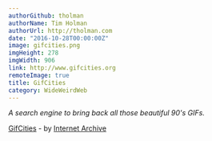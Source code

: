 ```yaml
---
authorGithub: tholman
authorName: Tim Holman
authorUrl: http://tholman.com
date: "2016-10-28T00:00:00Z"
image: gifcities.png
imgHeight: 278
imgWidth: 906
link: http://www.gifcities.org
remoteImage: true
title: GifCities
category: WideWeirdWeb
---
```


_A search engine to bring back all those beautiful 90's GIFs._

[GifCities](http://www.gifcities.org) - by [Internet Archive](https://archive.org)
